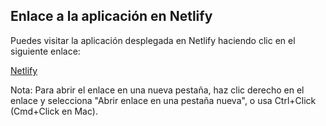 ## Enlace a la aplicación en Netlify

Puedes visitar la aplicación desplegada en Netlify haciendo clic en el siguiente enlace:

[Netlify](https://react-proyecto-carrito.netlify.app/)

Nota: Para abrir el enlace en una nueva pestaña, haz clic derecho en el enlace y selecciona "Abrir enlace en una pestaña nueva", o usa Ctrl+Click (Cmd+Click en Mac).
